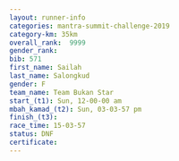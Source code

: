 ```yaml
---
layout: runner-info 
categories: mantra-summit-challenge-2019 
category-km: 35km 
overall_rank:  9999
gender_rank: 
bib: 571
first_name: Sailah
last_name: Salongkud
gender: F
team_name: Team Bukan Star
start_(t1): Sun, 12-00-00 am
mbah_kamad_(t2): Sun, 03-03-57 pm
finish_(t3): 
race_time: 15-03-57
status: DNF
certificate: 
---
```

